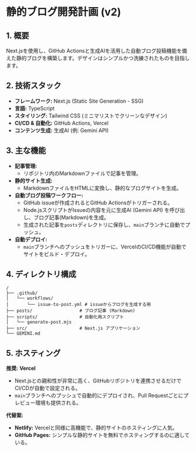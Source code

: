 # 静的ブログ開発計画 (v2)

## 1. 概要

Next.jsを使用し、GitHub Actionsと生成AIを活用した自動ブログ投稿機能を備えた静的ブログを構築します。デザインはシンプルかつ洗練されたものを目指します。

## 2. 技術スタック

*   **フレームワーク:** Next.js (Static Site Generation - SSG)
*   **言語:** TypeScript
*   **スタイリング:** Tailwind CSS (ミニマリストでクリーンなデザイン)
*   **CI/CD & 自動化:** GitHub Actions, Vercel
*   **コンテンツ生成:** 生成AI (例: Gemini API)

## 3. 主な機能

*   **記事管理:**
    *   リポジトリ内のMarkdownファイルで記事を管理。
*   **静的サイト生成:**
    *   MarkdownファイルをHTMLに変換し、静的なブログサイトを生成。
*   **自動ブログ投稿ワークフロー:**
    *   GitHub issueが作成されるとGitHub Actionsがトリガーされる。
    *   Node.jsスクリプトがIssueの内容を元に生成AI (Gemini API) を呼び出し、ブログ記事(Markdown)を生成。
    *   生成された記事を`posts`ディレクトリに保存し、`main`ブランチに自動でプッシュ。
*   **自動デプロイ:**
    *   `main`ブランチへのプッシュをトリガーに、VercelのCI/CD機能が自動でサイトをビルド・デプロイ。

## 4. ディレクトリ構成

```
/
├── .github/
│   └── workflows/
│       └── issue-to-post.yml # issueからブログを生成する用
├── posts/                  # ブログ記事 (Markdown)
├── scripts/                # 自動化用スクリプト
│   └── generate-post.mjs
├── src/                    # Next.js アプリケーション
└── GEMINI.md
```

## 5. ホスティング

**推奨:** **Vercel**
*   Next.jsとの親和性が非常に高く、GitHubリポジトリを連携させるだけでCI/CDが自動で設定される。
*   `main`ブランチへのプッシュで自動的にデプロイされ、Pull Requestごとにプレビュー環境も提供される。

**代替案:**
*   **Netlify:** Vercelと同様に高機能で、静的サイトのホスティングに人気。
*   **GitHub Pages:** シンプルな静的サイトを無料でホスティングするのに適している。
